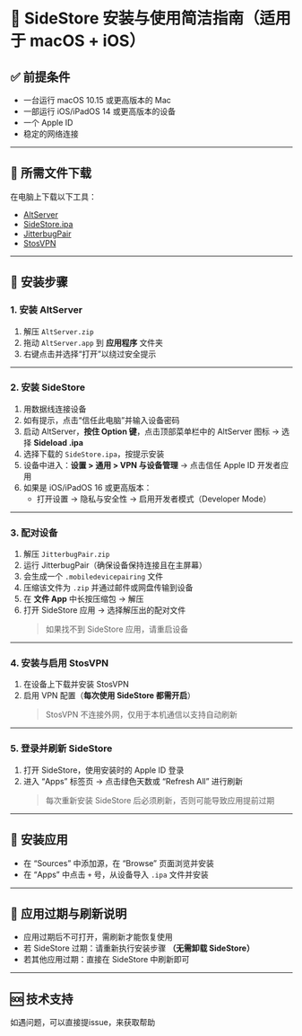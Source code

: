 # 📱 SideStore 安装与使用简洁指南（适用于 macOS + iOS）

## ✅ 前提条件
- 一台运行 macOS 10.15 或更高版本的 Mac
- 一部运行 iOS/iPadOS 14 或更高版本的设备
- 一个 Apple ID
- 稳定的网络连接

---

## 🧰 所需文件下载
在电脑上下载以下工具：

- [AltServer](https://altstore.io/)
- [SideStore.ipa](https://sideload.tips/)
- [JitterbugPair](https://github.com/sourcelocation/JitterbugPair/releases)
- [StosVPN](https://github.com/SideStore/StosVPN/releases)

---

## 🧩 安装步骤

### 1. 安装 AltServer
1. 解压 `AltServer.zip`
2. 拖动 `AltServer.app` 到 **应用程序** 文件夹
3. 右键点击并选择“打开”以绕过安全提示

---

### 2. 安装 SideStore
1. 用数据线连接设备
2. 如有提示，点击“信任此电脑”并输入设备密码
3. 启动 AltServer，**按住 Option 键**，点击顶部菜单栏中的 AltServer 图标 → 选择 **Sideload .ipa**
4. 选择下载的 `SideStore.ipa`，按提示安装
5. 设备中进入：**设置 > 通用 > VPN 与设备管理** → 点击信任 Apple ID 开发者应用
6. 如果是 iOS/iPadOS 16 或更高版本：
   - 打开设置 → 隐私与安全性 → 启用开发者模式（Developer Mode）

---

### 3. 配对设备
1. 解压 `JitterbugPair.zip`
2. 运行 JitterbugPair（确保设备保持连接且在主屏幕）
3. 会生成一个 `.mobiledevicepairing` 文件
4. 压缩该文件为 `.zip` 并通过邮件或网盘传输到设备
5. 在 **文件 App** 中长按压缩包 → 解压
6. 打开 SideStore 应用 → 选择解压出的配对文件
   > 如果找不到 SideStore 应用，请重启设备

---

### 4. 安装与启用 StosVPN
1. 在设备上下载并安装 StosVPN
2. 启用 VPN 配置（**每次使用 SideStore 都需开启**）
   > StosVPN 不连接外网，仅用于本机通信以支持自动刷新

---

### 5. 登录并刷新 SideStore
1. 打开 SideStore，使用安装时的 Apple ID 登录
2. 进入 “Apps” 标签页 → 点击绿色天数或 “Refresh All” 进行刷新
   > 每次重新安装 SideStore 后必须刷新，否则可能导致应用提前过期

---

## 🚀 安装应用
- 在 “Sources” 中添加源，在 “Browse” 页面浏览并安装
- 在 “Apps” 中点击 `+` 号，从设备导入 `.ipa` 文件并安装

---

## 🔁 应用过期与刷新说明
- 应用过期后不可打开，需刷新才能恢复使用
- 若 SideStore 过期：请重新执行安装步骤 **（无需卸载 SideStore）**
- 若其他应用过期：直接在 SideStore 中刷新即可

---

## 🆘 技术支持
如遇问题，可以直接提issue，来获取帮助
